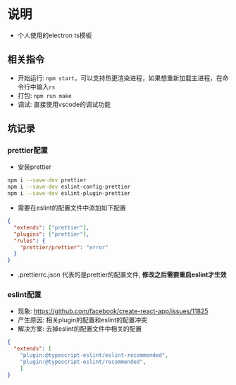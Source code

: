 # 说明

- 个人使用的electron ts模板

## 相关指令

- 开始运行: `npm start`，可以支持热更渲染进程，如果想重新加载主进程，在命令行中输入`rs`
- 打包: `npm run make`
- 调试: 直接使用vscode的调试功能

## 坑记录

### prettier配置

- 安装prettier

```bash
npm i --save-dev prettier
npm i --save-dev eslint-config-prettier
npm i --save-dev eslint-plugin-prettier
```

- 需要在eslint的配置文件中添加如下配置

```json
{
  "extends": ["prettier"],
  "plugins": ["prettier"],
  "rules": {
    "prettier/prettier": "error"
  }
}
```

- .prettierrc.json 代表的是prettier的配置文件, **修改之后需要重启eslint才生效**

### eslint配置

- 现象: https://github.com/facebook/create-react-app/issues/11825
- 产生原因: 相关plugin的配置和eslint的配置冲突
- 解决方案: 去掉eslint的配置文件中相关的配置

```json
{
  "extends": [
    "plugin:@typescript-eslint/eslint-recommended",
    "plugin:@typescript-eslint/recommended",
    ]
}
```
